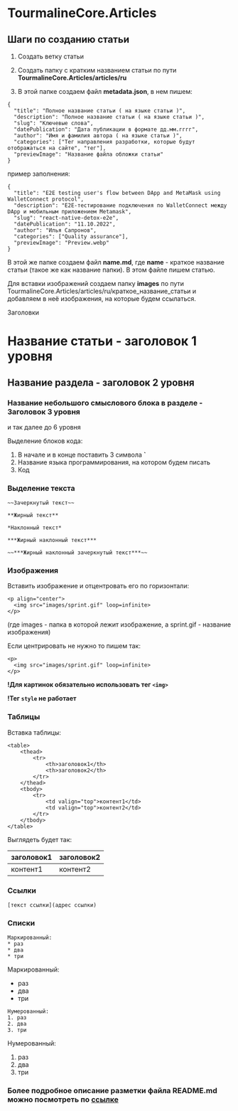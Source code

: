 # TourmalineCore.Articles

## Шаги по созданию статьи

1. Создать ветку статьи

2. Создать папку с кратким названием статьи по пути **TourmalineCore.Articles/articles/ru**

3. В этой папке создаем файл **metadata.json**, в нем пишем:

```
{
  "title": "Полное название статьи ( на языке статьи )",
  "description": "Полное название статьи ( на языке статьи )",
  "slug": "Ключевые слова",
  "datePublication": "Дата публикации в формате дд.мм.гггг",
  "author": "Имя и фамилия автора ( на языке статьи )",
  "categories": ["Тег направления разработки, которые будут отображаться на сайте", "тег"],
  "previewImage": "Название файла обложки статьи" 
}
```

пример заполнения:

```
{
  "title": "E2E testing user's flow between DApp and MetaMask using WalletConnect protocol",
  "description": "E2E-тестирование подключения по WalletConnect между DApp и мобильным приложением Metamask",
  "slug": "react-native-detox-e2e",
  "datePublication": "11.10.2022",
  "author": "Илья Сапронов",
  "categories": ["Quality assurance"],
  "previewImage": "Preview.webp" 
}
```

В этой же папке создаем файл **name.md**, где **name** - краткое название статьи (такое же как название папки). В этом файле пишем статью.

Для вставки изображений создаем папку **images** по пути TourmalineCore.Articles/articles/ru/краткое_название_статьи и добавляем в неё изображения, на которые будем ссылаться.

Заголовки
# Название статьи - заголовок 1 уровня

## Название раздела - заголовок 2 уровня

### Название небольшого смыслового блока в разделе - Заголовок 3 уровня

и так далее до 6 уровня

Выделение блоков кода:
1. В начале и в конце поставить 3 символа **`**
2. Название языка программирования, на котором будем писать
3. Код

### Выделение текста

```
~~Зачеркнутый текст~~

**Жирный текст**

*Наклонный текст*

***Жирный наклонный текст***

~~***Жирный наклонный зачеркнутый текст***~~
```

### Изображения 

Вставить изображение и отцентровать его по горизонтали:

```
<p align="center">
  <img src="images/sprint.gif" loop=infinite>
</p>
```
(где images - папка в которой лежит изображение, а sprint.gif - название изображения)

Если центрировать не нужно то пишем так:
```
<p>
  <img src="images/sprint.gif" loop=infinite>
</p>
```

**!Для картинок обязательно использовать тег `<img>`**

**!Тег `style` не работает**

### Таблицы

Вставка таблицы:

```
<table>
    <thead>
        <tr>
            <th>заголовок1</th>
            <th>заголовок2</th>
        </tr>
    </thead>
    <tbody>
        <tr>
            <td valign="top">контент1</td>
            <td valign="top">контент2</td>
        </tr>
    </tbody>
</table>
```

Выглядеть будет так:

<table>
    <thead>
        <tr>
            <th>заголовок1</th>
            <th>заголовок2</th>
        </tr>
    </thead>
    <tbody>
        <tr>
            <td valign="top">контент1</td>
            <td valign="top">контент2</td>
        </tr>
    </tbody>
</table>

### Ссылки

```
[текст ссылки](адрес ссылки)
```


### Списки

```
Маркированный:
* раз
* два
* три 
```

Маркированный:
* раз
* два
* три 


```
Нумерованный:
1. раз
2. два
3. три 
```

Нумерованный:
1. раз
2. два
3. три 

### Более подробное описание разметки файла README.md можно посмотреть по [ссылке](https://github.com/GnuriaN/format-README)
